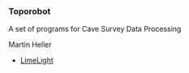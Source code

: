 ### Toporobot

A set of programs for Cave Survey Data Processing

Martin Heller

- [LimeLight](https://www.github.com/toporobot/LimeLight)
